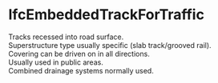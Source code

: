 IfcEmbeddedTrackForTraffic
==========================
Tracks recessed into road surface.  
Superstructure type usually specific (slab track/grooved rail).  
Covering can be driven on in all directions.  
Usually used in public areas.  
Combined drainage systems normally used.  


